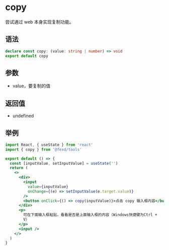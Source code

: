 # copy

尝试通过 web 本身实现复制功能。

## 语法

```ts
declare const copy: (value: string | number) => void
export default copy
```

## 参数

- value，要复制的值

## 返回值

- undefined

## 举例

```jsx
import React, { useState } from 'react'
import { copy } from '@fexd/tools'

export default () => {
  const [inputValue, setInputValue] = useState('')
  return (
    <>
      <div>
        <input
          value={inputValue}
          onChange={(e) => setInputValue(e.target.value)}
        />
        <button onClick={() => copy(inputValue)}>点击 copy 输入框内容</button>
      </div>
      <p>
        可在下面输入框粘贴，看看是否是上面输入框的内容（Windows快捷键为Ctrl +
        V）
      </p>
      <input />
    </>
  )
}
```
